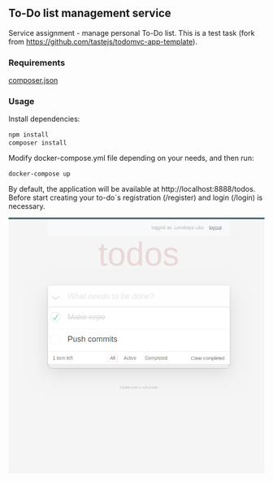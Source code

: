 ## To-Do list management service

Service assignment - manage personal To-Do list.
This is a test task (fork from https://github.com/tastejs/todomvc-app-template).

### Requirements

[composer.json](composer.json)

### Usage
Install dependencies:
```
npm install
composer install
```
Modify docker-compose.yml file depending on your needs, and then run:
```
docker-compose up
```

By default, the application will be available at http://localhost:8888/todos.
Before start creating your to-do`s registration (/register) and login (/login) is necessary.

![App Example](docs/app-example.png?raw=true "Example")
